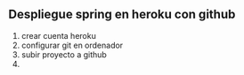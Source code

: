 ## Despliegue spring en heroku con github



1. crear cuenta heroku
2. configurar git en ordenador
3. subir proyecto a github
4. 
